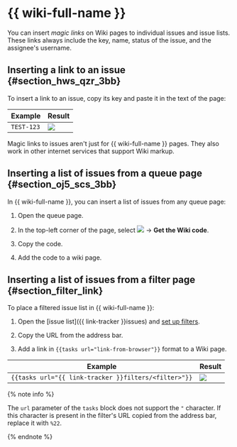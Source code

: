 # {{ wiki-full-name }}

You can insert _magic links_ on Wiki pages to individual issues and issue lists. These links always include the key, name, status of the issue, and the assignee's username.

## Inserting a link to an issue {#section_hws_qzr_3bb}

To insert a link to an issue, copy its key and paste it in the text of the page:

| Example | Result |
| ----- | ----- |
| ``` TEST-123 ``` | ![](../../_assets/tracker/magic-link.png) |

Magic links to issues aren't just for {{ wiki-full-name }} pages. They also work in other internet services that support Wiki markup.

## Inserting a list of issues from a queue page {#section_oj5_scs_3bb}

In {{ wiki-full-name }}, you can insert a list of issues from any queue page:

1. Open the queue page.

1. In the top-left corner of the page, select ![](../../_assets/tracker/icon-settings2.png) → **Get the Wiki code**.

1. Copy the code.

1. Add the code to a wiki page.

## Inserting a list of issues from a filter page {#section_filter_link}

To place a filtered issue list in {{ wiki-full-name }}:

1. Open the [issue list]({{ link-tracker }}issues) and [set up filters](create-filter.md).

1. Copy the URL from the address bar.

1. Add a link in ``` {{tasks url="link-from-browser"}} ``` format to a Wiki page.

| Example | Result |
| ----- | ----- |
| ``` {{tasks url="{{ link-tracker }}filters/<filter>"}} ``` | ![](../../_assets/tracker/magic-tickets-list.png) |

{% note info %}

The `url` parameter of the `tasks` block does not support the `"` character. If this character is present in the filter's URL copied from the address bar, replace it with `%22`.

{% endnote %}
